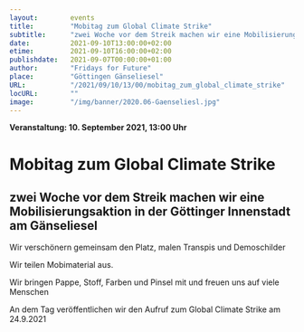 ```yaml
---
layout:        events
title:         "Mobitag zum Global Climate Strike"
subtitle:      "zwei Woche vor dem Streik machen wir eine Mobilisierungsaktion in der Göttinger Innenstadt"
date:          2021-09-10T13:00:00+02:00
etime:         2021-09-10T16:00:00+02:00
publishdate:   2021-09-07T00:00:00+01:00
author:        "Fridays for Future"
place:         "Göttingen Gänseliesel"
URL:           "/2021/09/10/13/00/mobitag_zum_global_climate_strike"
locURL:        ""
image:         "/img/banner/2020.06-Gaenseliesl.jpg"
---
```


**Veranstaltung: 10. September 2021, 13:00 Uhr**

Mobitag zum Global Climate Strike
===========

zwei Woche vor dem Streik machen wir eine Mobilisierungsaktion in der Göttinger Innenstadt
am Gänseliesel
-----------


Wir verschönern gemeinsam den Platz, malen Transpis und Demoschilder

Wir teilen Mobimaterial aus.

Wir bringen Pappe, Stoff, Farben und Pinsel mit und freuen uns auf viele Menschen

An dem Tag veröffentlichen wir den Aufruf zum Global Climate Strike am 24.9.2021

